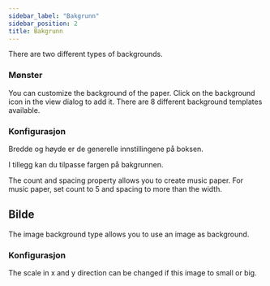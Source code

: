 ```yaml
---
sidebar_label: "Bakgrunn"
sidebar_position: 2
title: Bakgrunn
---
```


There are two different types of backgrounds.

### Mønster

You can customize the background of the paper. Click on the background icon in the view dialog to add it. There are 8 different background templates available.

### Konfigurasjon

Bredde og høyde er de generelle innstillingene på boksen.

I tillegg kan du tilpasse fargen på bakgrunnen.

The count and spacing property allows you to create music paper. For music paper, set count to 5 and spacing to more than the width.

## Bilde

The image background type allows you to use an image as background.

### Konfigurasjon

The scale in x and y direction can be changed if this image to small or big.
